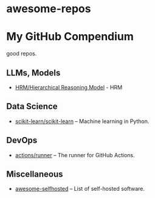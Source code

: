 # awesome-repos


# My GitHub Compendium

good repos.

## LLMs, Models
- [HRM/Hierarchical Reasoning Model](https://github.com/sapientinc/HRM) - HRM 

## Data Science
- [scikit-learn/scikit-learn](https://github.com/scikit-learn/scikit-learn) – Machine learning in Python.

## DevOps
- [actions/runner](https://github.com/actions/runner) – The runner for GitHub Actions.

## Miscellaneous
- [awesome-selfhosted](https://github.com/awesome-selfhosted/awesome-selfhosted) – List of self-hosted software.
